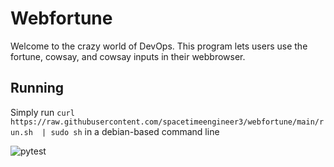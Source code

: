 # Webfortune
Welcome to the crazy world of DevOps. This program lets users use the fortune, cowsay, and cowsay inputs in their webbrowser. 

## Running
Simply run `curl https://raw.githubusercontent.com/spacetimeengineer3/webfortune/main/run.sh  | sudo sh` in a debian-based command line


![pytest](https://githib.com/spacetimeengineer/webfortune/actions/workflow/python-app.yml/badge.svg)


